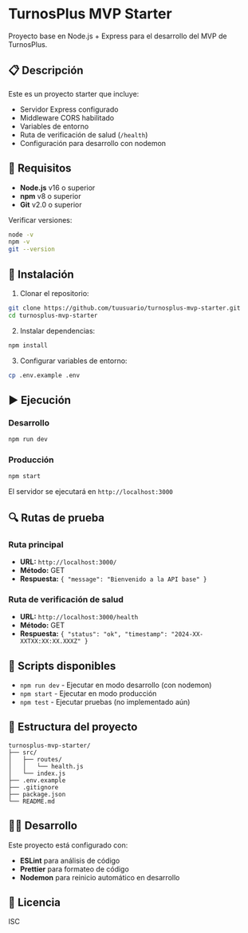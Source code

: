 # TurnosPlus MVP Starter

Proyecto base en Node.js + Express para el desarrollo del MVP de TurnosPlus.

## 📋 Descripción

Este es un proyecto starter que incluye:
- Servidor Express configurado
- Middleware CORS habilitado
- Variables de entorno
- Ruta de verificación de salud (`/health`)
- Configuración para desarrollo con nodemon

## 🔧 Requisitos

- **Node.js** v16 o superior
- **npm** v8 o superior
- **Git** v2.0 o superior

Verificar versiones:
```bash
node -v
npm -v
git --version
```

## 🚀 Instalación

1. Clonar el repositorio:
```bash
git clone https://github.com/tuusuario/turnosplus-mvp-starter.git
cd turnosplus-mvp-starter
```

2. Instalar dependencias:
```bash
npm install
```

3. Configurar variables de entorno:
```bash
cp .env.example .env
```

## ▶️ Ejecución

### Desarrollo
```bash
npm run dev
```

### Producción
```bash
npm start
```

El servidor se ejecutará en `http://localhost:3000`

## 🔍 Rutas de prueba

### Ruta principal
- **URL:** `http://localhost:3000/`
- **Método:** GET
- **Respuesta:** `{ "message": "Bienvenido a la API base" }`

### Ruta de verificación de salud
- **URL:** `http://localhost:3000/health`
- **Método:** GET
- **Respuesta:** `{ "status": "ok", "timestamp": "2024-XX-XXTXX:XX:XX.XXXZ" }`

## 📜 Scripts disponibles

- `npm run dev` - Ejecutar en modo desarrollo (con nodemon)
- `npm start` - Ejecutar en modo producción
- `npm test` - Ejecutar pruebas (no implementado aún)

## 📁 Estructura del proyecto

```
turnosplus-mvp-starter/
├── src/
│   ├── routes/
│   │   └── health.js
│   └── index.js
├── .env.example
├── .gitignore
├── package.json
└── README.md
```

## 🧑‍💻 Desarrollo

Este proyecto está configurado con:
- **ESLint** para análisis de código
- **Prettier** para formateo de código
- **Nodemon** para reinicio automático en desarrollo

## 📝 Licencia

ISC